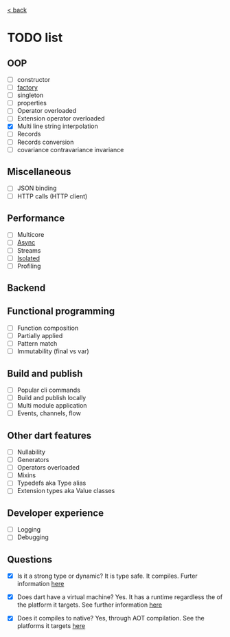 [< back](../README.md)

# TODO list


## OOP
- [ ] constructor
- [ ] [factory](https://dart.dev/resources/dart-cheatsheet#factory-constructors)
- [ ] singleton
- [ ] properties
- [ ] Operator overloaded
- [ ] Extension operator overloaded
- [x] Multi line string interpolation
- [ ] Records
- [ ] Records conversion
- [ ] covariance contravariance invariance

## Miscellaneous
- [ ] JSON binding
- [ ] HTTP calls (HTTP client)
 
## Performance
- [ ] Multicore
- [ ] [Async](https://dart.dev/libraries/async/async-await)
- [ ] Streams
- [ ] [Isolated](https://dart.dev/language/isolates)
- [ ] Profiling

## Backend

## Functional programming
- [ ] Function composition
- [ ] Partially applied
- [ ] Pattern match
- [ ] Immutability (final vs var)

## Build and publish

- [ ] Popular cli commands
- [ ] Build and publish locally
- [ ] Multi module application
- [ ] Events, channels, flow

## Other dart features

- [ ] Nullability
- [ ] Generators
- [ ] Operators overloaded
- [ ] Mixins
- [ ] Typedefs aka Type alias
- [ ] Extension types aka Value classes  
 
## Developer experience

- [ ] Logging
- [ ] Debugging

## Questions
- [x] Is it a strong type or dynamic?
  It is type safe.
  It compiles.
  Furter information [here](https://dart.dev/overview#language)
- [x] Does dart have a virtual machine?
  Yes.
  It has a runtime regardless the of the platform it targets.
  See further information [here](https://dart.dev/overview#runtime)
- [x] Does it compiles to native? Yes, through AOT compilation.
  See the platforms it targets [here](https://dart.dev/overview#platform)

